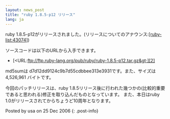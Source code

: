 ```yaml
---
layout: news_post
title: "ruby 1.8.5-p12 リリース"
lang: ja
---
```


ruby 1.8.5-p12がリリースされました。(リリースについてのアナウンス:[\[ruby-list:43074\]][1])

ソースコードは以下のURLから入手できます。

* [&lt;URL:ftp://ftp.ruby-lang.org/pub/ruby/ruby-1.8.5-p12.tar.gz&gt;][2]

md5sumは d7d12dd9124c9b7d55cdbbee313e3931です。また、サイズは 4,526,961 バイトです。

今回のパッチリリースは、ruby 1.8.5リリース後に行われた幾つかの(比較的重要であると思われる)修正を取り込んだものとなっています。
また、本日はruby 1.0がリリースされてからちょうど10周年となります。

Posted by usa on 25 Dec 2006
{: .post-info}



[1]: http://blade.nagaokaut.ac.jp/cgi-bin/scat.rb/ruby/ruby-list/43074 
[2]: ftp://ftp.ruby-lang.org/pub/ruby/ruby-1.8.5-p12.tar.gz 
